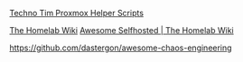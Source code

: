 [Techno Tim Proxmox Helper Scripts](https://tteck.github.io/Proxmox/)

[The Homelab Wiki](https://thehomelab.wiki/)
	[Awesome Selfhosted | The Homelab Wiki](https://thehomelab.wiki/books/helpful-tools-resources/chapter/awesome-selfhosted)
	
https://github.com/dastergon/awesome-chaos-engineering
